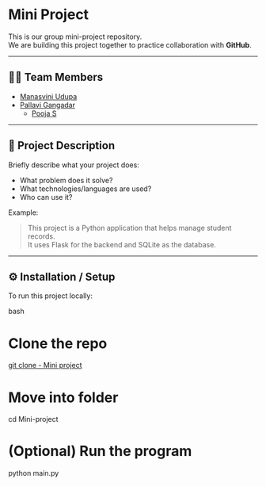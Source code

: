 # Mini Project

This is our group mini-project repository.  
We are building this project together to practice collaboration with **GitHub**.

---

## 👩‍💻 Team Members
- <a href="https://github.com/Manasvini1239"> Manasvini Udupa </a>
- <a href="https://github.com/PallaviGangadhar">Pallavi Gangadar </a>
  - <a href="https://github.com/Pooja">Pooja S </a>
  

---

## 📌 Project Description
Briefly describe what your project does:
- What problem does it solve?
- What technologies/languages are used?
- Who can use it?

Example:
> This project is a Python application that helps manage student records.  
> It uses Flask for the backend and SQLite as the database.

---

## ⚙️ Installation / Setup
To run this project locally:

bash
# Clone the repo
<a href="https://github.com/Manasvini1239/Mini-project.git"> git clone - Mini project </a>

# Move into folder
cd Mini-project

# (Optional) Run the program
python main.py
